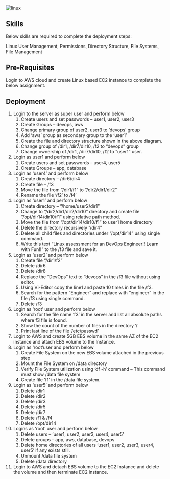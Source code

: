 ![linux]()

## Skills

Below skills are required to complete the deployment steps:

Linux User Management, Permissions, Directory Structure, File Systems, File Management

## Pre-Requisites

Login to AWS cloud and create Linux based EC2 instance to complete the below assignment.

## Deployment

1. Login to the server as super user and perform below
    1. Create users and set passwords – user1, user2, user3
    2. Create Groups – devops, aws
    3. Change primary group of user2, user3 to ‘devops’ group
    4. Add ‘aws’ group as secondary group to the ‘user1’
    5. Create the file and directory structure shown in the above diagram.
    6. Change group of /dir1, /dir7/dir10, /f2 to “devops” group
    7. Change ownership of /dir1, /dir7/dir10, /f2 to “user1” user.
2. Login as user1 and perform below
    1. Create users and set passwords – user4, user5
    2. Create Groups – app, database
3. Login as ‘user4’ and perform below
    1. Create directory – /dir6/dir4
    2. Create file – /f3
    3. Move the file from “/dir1/f1” to “/dir2/dir1/dir2”
    4. Rename the file ‘/f2′ to /f4’
4. Login as ‘user1’ and perform below
    1. Create directory – “/home/user2/dir1”
    2. Change to “/dir2/dir1/dir2/dir10” directory and create file “/opt/dir14/dir10/f1” using relative path method.
    3. Move the file from “/opt/dir14/dir10/f1” to  user1 home directory
    4. Delete the directory recursively “/dir4”
    5. Delete all child files and directories under “/opt/dir14” using single command.
    6. Write this text “Linux assessment for an DevOps Engineer!! Learn with Fun!!” to the /f3 file and save it.
5. Login as ‘user2’ and perform below
    1. Create file “/dir1/f2”
    2. Delete /dir6
    3. Delete /dir8
    4. Replace the “DevOps” text to “devops” in the /f3 file without using  editor.
    5. Using Vi-Editor copy the line1 and paste 10 times in the file /f3.
    6. Search for the pattern “Engineer” and replace with “engineer” in the file /f3 using single command.
    7. Delete /f3
6. Login as ‘root’ user and perform below
    1. Search for the file name ‘f3’ in the server and list all absolute  paths where f3 file is found.
    2. Show the count of the number of files in the directory ‘/’
    3. Print last line of the file ‘/etc/passwd’
7. Login to AWS and create 5GB EBS volume in the same AZ of the EC2 instance and attach EBS volume to the Instance.
8. Login as ‘root’user and perform below
    1. Create File System on the new EBS volume attached in the previous step
    2. Mount the File System on /data directory
    3. Verify File System utilization using ‘df -h’ command – This command must show /data file system
    4. Create file ‘f1’ in the /data file system.
9. Login as ‘user5’ and perform below
    1. Delete /dir1
    2. Delete /dir2
    3. Delete /dir3
    4. Delete /dir5
    5. Delete /dir7
    6. Delete /f1 & /f4
    7. Delete /opt/dir14
10. Logins as ‘root’ user and perform below
    1. Delete users – ‘user1, user2, user3, user4, user5’
    2. Delete groups – app, aws, database, devops
    3. Delete home directories  of all users ‘user1, user2, user3, user4, user5’ if any exists still.
    4. Unmount /data file system
    5. Delete /data directory
11. Login to AWS and detach EBS volume to the EC2 Instance and delete the volume and then terminate EC2 instance.